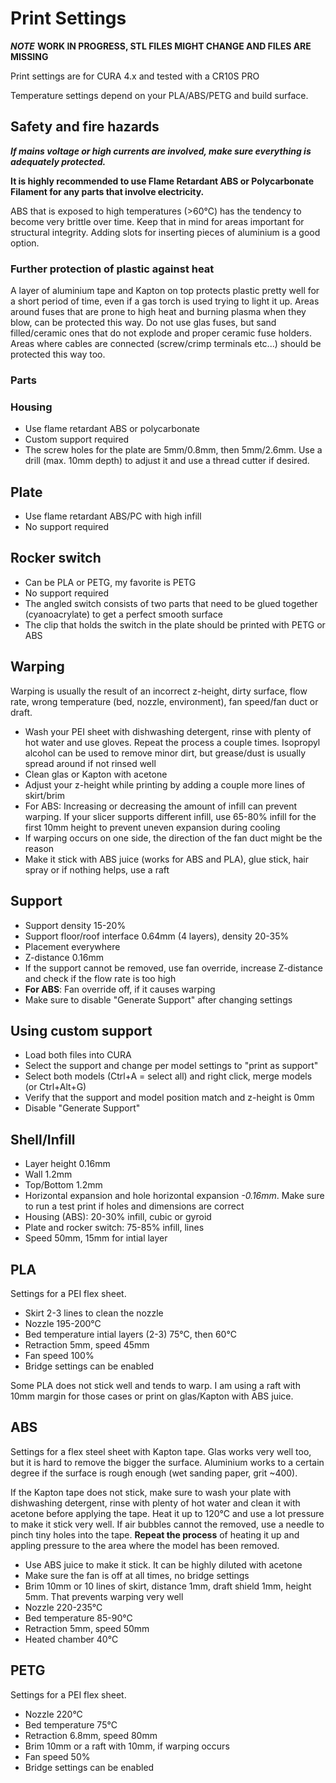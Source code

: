 # Print Settings

***NOTE*** **WORK IN PROGRESS, STL FILES MIGHT CHANGE AND FILES ARE MISSING**

Print settings are for CURA 4.x and tested with a CR10S PRO

Temperature settings depend on your PLA/ABS/PETG and build surface.

## Safety and fire hazards

***If mains voltage or high currents are involved, make sure everything is adequately protected.***

**It is highly recommended to use Flame Retardant ABS or Polycarbonate Filament for any parts that involve electricity.**

ABS that is exposed to high temperatures (>60°C) has the tendency to become very brittle over time. Keep that in mind for areas important for structural integrity. Adding slots for inserting pieces of aluminium is a good option.

### Further protection of plastic against heat

A layer of aluminium tape and Kapton on top protects plastic pretty well for a short period of time, even if a gas torch is used trying to light it up. Areas around fuses that are prone to high heat and burning plasma when they blow, can be protected this way. Do not use glas fuses, but sand filled/ceramic ones that do not explode and proper ceramic fuse holders. Areas where cables are connected (screw/crimp terminals etc...) should be protected this way too.

### Parts

### Housing

- Use flame retardant ABS or polycarbonate
- Custom support required
- The screw holes for the plate are 5mm/0.8mm, then 5mm/2.6mm. Use a drill (max. 10mm depth) to adjust it and use a thread cutter if desired.

## Plate

- Use flame retardant ABS/PC with high infill
- No support required

## Rocker switch

- Can be PLA or PETG, my favorite is PETG
- No support required
- The angled switch consists of two parts that need to be glued together (cyanoacrylate) to get a perfect smooth surface
- The clip that holds the switch in the plate should be printed with PETG or ABS

## Warping

Warping is usually the result of an incorrect z-height, dirty surface, flow rate, wrong temperature (bed, nozzle, environment), fan speed/fan duct or draft.

- Wash your PEI sheet with dishwashing detergent, rinse with plenty of hot water and use gloves. Repeat the process a couple times. Isopropyl alcohol can be used to remove minor dirt, but grease/dust is usually spread around if not rinsed well
- Clean glas or Kapton with acetone
- Adjust your z-height while printing by adding a couple more lines of skirt/brim
- For ABS: Increasing or decreasing the amount of infill can prevent warping. If your slicer supports different infill, use 65-80% infill for the first 10mm height to prevent uneven expansion during cooling
- If warping occurs on one side, the direction of the fan duct might be the reason
- Make it stick with ABS juice (works for ABS and PLA), glue stick, hair spray or if nothing helps, use a raft

## Support

- Support density 15-20%
- Support floor/roof interface 0.64mm (4 layers), density 20-35%
- Placement everywhere
- Z-distance 0.16mm
- If the support cannot be removed, use fan override, increase Z-distance and check if the flow rate is too high
- **For ABS**: Fan override off, if it causes warping
- Make sure to disable "Generate Support" after changing settings

## Using custom support

- Load both files into CURA
- Select the support and change per model settings to "print as support"
- Select both models (Ctrl+A = select all) and right click, merge models (or Ctrl+Alt+G)
- Verify that the support and model position match and z-height is 0mm
- Disable "Generate Support"

## Shell/Infill

- Layer height 0.16mm
- Wall 1.2mm
- Top/Bottom 1.2mm
- Horizontal expansion and hole horizontal expansion *-0.16mm*. Make sure to run a test print if holes and dimensions are correct
- Housing (ABS): 20-30% infill, cubic or gyroid
- Plate and rocker switch: 75-85% infill, lines
- Speed 50mm, 15mm for intial layer

## PLA

Settings for a PEI flex sheet.

- Skirt 2-3 lines to clean the nozzle
- Nozzle 195-200°C
- Bed temperature intial layers (2-3) 75°C, then 60°C
- Retraction 5mm, speed 45mm
- Fan speed 100%
- Bridge settings can be enabled

Some PLA does not stick well and tends to warp. I am using a raft with 10mm margin for those cases or print on glas/Kapton with ABS juice.

## ABS

Settings for a flex steel sheet with Kapton tape. Glas works very well too, but it is hard to remove the bigger the surface. Aluminium works to a certain degree if the surface is rough enough (wet sanding paper, grit ~400).

If the Kapton tape does not stick, make sure to wash your plate with dishwashing detergent, rinse with plenty of hot water and clean it with acetone before applying the tape. Heat it up to 120°C and use a lot pressure to make it stick very well. If air bubbles cannot the removed, use a needle to pinch tiny holes into the tape. **Repeat the process** of heating it up and appling pressure to the area where the model has been removed.

- Use ABS juice to make it stick. It can be highly diluted with acetone
- Make sure the fan is off at all times, no bridge settings
- Brim 10mm or 10 lines of skirt, distance 1mm, draft shield 1mm, height 5mm. That prevents warping very well
- Nozzle 220-235°C
- Bed temperature 85-90°C
- Retraction 5mm, speed 50mm
- Heated chamber 40°C

## PETG

Settings for a PEI flex sheet.

- Nozzle 220°C
- Bed temperature 75°C
- Retraction 6.8mm, speed 80mm
- Brim 10mm or a raft with 10mm, if warping occurs
- Fan speed 50%
- Bridge settings can be enabled
